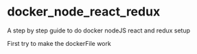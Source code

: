 # docker_node_react_redux
A step by step guide to do docker nodeJS react and redux setup

First try to make the dockerFile work